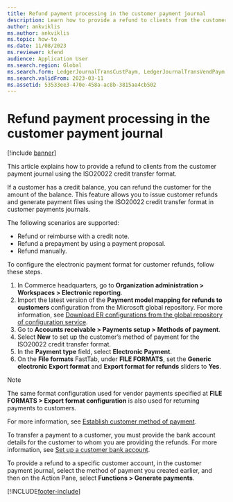 ```yaml
---
title: Refund payment processing in the customer payment journal
description: Learn how to provide a refund to clients from the customer payment journal using the ISO20022 credit transfer format.
author: ankviklis
ms.author: ankviklis
ms.topic: how-to
ms.date: 11/08/2023
ms.reviewer: kfend
audience: Application User
ms.search.region: Global
ms.search.form: LedgerJournalTransCustPaym, LedgerJournalTransVendPaym
ms.search.validFrom: 2023-03-11
ms.assetid: 53533ee3-470e-458a-ac8b-3815aa4cb502
---
```


# Refund payment processing in the customer payment journal

[!include [banner](../includes/banner.md)]

This article explains how to provide a refund to clients from the customer payment journal using the ISO20022 credit transfer format. 

If a customer has a credit balance, you can refund the customer for the amount of the balance. This feature allows you to issue customer refunds and generate payment files using the ISO20022 credit transfer format in customer payments journals.

The following scenarios are supported:
- Refund or reimburse with a credit note.
- Refund a prepayment by using a payment proposal.
- Refund manually.

To configure the electronic payment format for customer refunds, follow these steps.

1. In Commerce headquarters, go to **Organization administration \> Workspaces \> Electronic reporting**.
1. Import the latest version of the **Payment model mapping for refunds to customers** configuration from the Microsoft global repository. For more information, see [Download ER configurations from the global repository of configuration service](../../fin-ops-core/dev-itpro/analytics/er-download-configurations-global-repo.md).
1. Go to **Accounts receivable \> Payments setup \> Methods of payment**.
1. Select **New** to set up the customer’s method of payment for the ISO20022 credit transfer format.
1. In the **Payment type** field, select **Electronic Payment**.
1. On the **File formats** FastTab, under **FILE FORMATS**, set the **Generic electronic Export format** and **Export format for refunds** sliders to **Yes**. 

> [!NOTE]
> The same format configuration used for vendor payments specified at **FILE FORMATS \> Export format configuration** is also used for returning payments to customers.

For more information, see [Establish customer method of payment](tasks/establish-customer-method-payment.md).

To transfer a payment to a customer, you must provide the bank account details for the customer to whom you are providing the refunds. For more information, see [Set up a customer bank account](../localizations/europe/set-up-bank-accounts-iso20022-direct-debits.md#set-up-a-customer-bank-account).

To provide a refund to a specific customer account, in the customer payment journal, select the method of payment you created earlier, and then on the Action Pane, select **Functions \> Generate payments**.

[!INCLUDE[footer-include](../../includes/footer-banner.md)]
